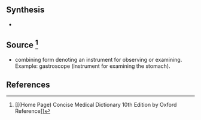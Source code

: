 ## Synthesis
- 
## Source [^1]
- combining form denoting an instrument for observing or examining. Example: gastroscope (instrument for examining the stomach).
## References

[^1]: [[(Home Page) Concise Medical Dictionary 10th Edition by Oxford Reference]]